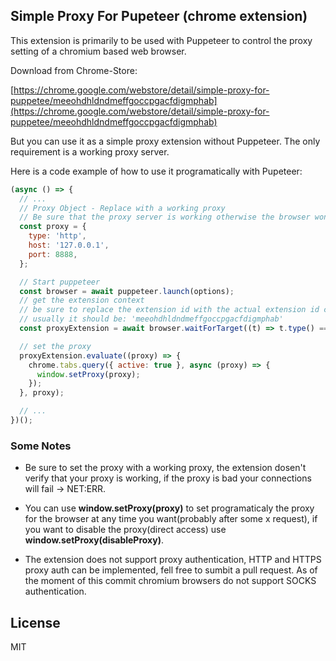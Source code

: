 ## Simple Proxy For Pupeteer (chrome extension)

This extension is primarily to be used with Puppeteer to control the proxy setting of a chromium based web browser.

Download from Chrome-Store:

[https://chrome.google.com/webstore/detail/simple-proxy-for-puppetee/meeohdhldndmeffgoccpgacfdigmphab](https://chrome.google.com/webstore/detail/simple-proxy-for-puppetee/meeohdhldndmeffgoccpgacfdigmphab)

But you can use it as a simple proxy extension without Puppeteer. The only requirement is a working proxy server.

Here is a code example of how to use it programatically with Pupeteer:

```javascript
(async () => {
  // ...
  // Proxy Object - Replace with a working proxy
  // Be sure that the proxy server is working otherwise the browser won't be able to access the internet
  const proxy = {
    type: 'http',
    host: '127.0.0.1',
    port: 8888,
  };

  // Start puppeteer
  const browser = await puppeteer.launch(options);
  // get the extension context
  // be sure to replace the extension id with the actual extension id check the extension id in the extension manager
  // usually it should be: 'meeohdhldndmeffgoccpgacfdigmphab'
  const proxyExtension = await browser.waitForTarget((t) => t.type() === 'background_page' && t.url().includes('meeohdhldndmeffgoccpgacfdigmphab'));

  // set the proxy
  proxyExtension.evaluate((proxy) => {
    chrome.tabs.query({ active: true }, async (proxy) => {
      window.setProxy(proxy);
    });
  }, proxy);

  // ...
})();
```

### Some Notes

- Be sure to set the proxy with a working proxy, the extension dosen't verify that your proxy is working, if the proxy is bad your connections will fail -> NET:ERR.

- You can use **window.setProxy(proxy)** to set programaticaly the proxy for the browser at any time you want(probably after some x request), if you want to disable the proxy(direct access) use **window.setProxy(disableProxy)**.

- The extension does not support proxy authentication, HTTP and HTTPS proxy auth can be implemented, fell free to sumbit a pull request. As of the moment of this commit chromium browsers do not support SOCKS authentication.

## License

MIT
